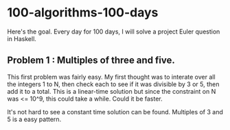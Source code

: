 # 100-algorithms-100-days
Here's the goal. Every day for 100 days, I will solve a project Euler question in Haskell.

## Problem 1 : Multiples of three and five.
This first problem was fairly easy. My first thought was to interate over all the integers 1 to N, then
check each to see if it was divisible by 3 or 5, then add it to a total. This is a linear-time solution
but since the constraint on N was <= 10^9, this could take a while. Could it be faster.

It's not hard to see a constant time solution can be found. Multiples of 3 and 5 is a easy pattern.
